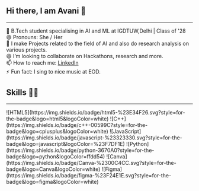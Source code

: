 ## Hi there, I am Avani 👋

<hr>

🧠​ B.Tech student specialising in AI and ML at IGDTUW,Delhi | Class of '28 <br/>
😄 Pronouns: She / Her <br/>
​🌌​ I make Projects related to the field of AI and also do research analysis on various projects. <br/>
😄 I’m looking to collaborate on Hackathons, research and more. <br/>
📫 How to reach me: [LinkedIn](https://www.linkedin.com/in/avani-jaiswal-a14489317/) <br/>
⚡ Fun fact: I sing to nice music at EOD. <br/>

## Skills 👩‍💻

<hr>
![HTML5](https://img.shields.io/badge/html5-%23E34F26.svg?style=for-the-badge&logo=html5&logoColor=white) ![C++](https://img.shields.io/badge/c++-00599C?style=for-the-badge&logo=cplusplus&logoColor=white) ![JavaScript](https://img.shields.io/badge/javascript-%23323330.svg?style=for-the-badge&logo=javascript&logoColor=%23F7DF1E) ![Python](https://img.shields.io/badge/python-3670A0?style=for-the-badge&logo=python&logoColor=ffdd54) ![Canva](https://img.shields.io/badge/Canva-%2300C4CC.svg?style=for-the-badge&logo=Canva&logoColor=white) ![Figma](https://img.shields.io/badge/figma-%23F24E1E.svg?style=for-the-badge&logo=figma&logoColor=white)

